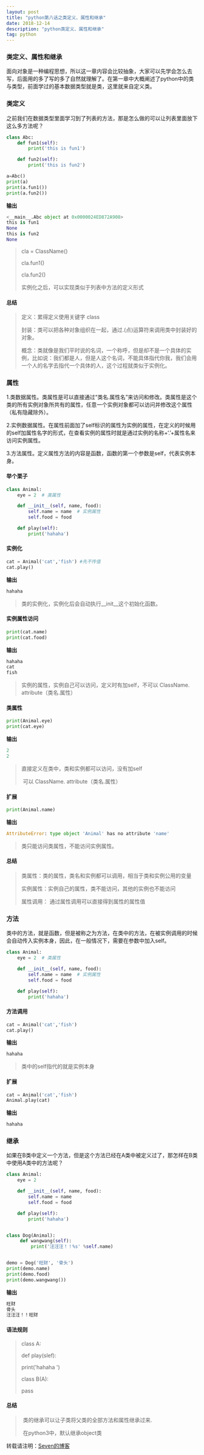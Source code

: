 ```yaml
---
layout: post
title: "python第八话之类定义、属性和继承"
date: 2018-12-14
description: "python类定义、属性和继承"
tag: python
---
```



### 类定义、属性和继承

面向对象是一种编程思想，所以这一章内容会比较抽象，大家可以先学会怎么去写，后面用的多了写的多了自然就理解了。在第一章中大概阐述了python中的类与类型，前面学过的基本数据类型就是类，这里就来自定义类。

### 类定义

之前我们在数据类型里面学习到了列表的方法，那是怎么做的可以让列表里面放下这么多方法呢？

```python
class Abc:
    def fun1(self):
        print('this is fun1')

    def fun2(self):
        print('this is fun2')

a=Abc()
print(a)
print(a.fun1())
print(a.fun2())
```

**输出**

```python
<__main__.Abc object at 0x0000024ED872A908>
this is fun1
None
this is fun2
None
```

> cla  = ClassName()
>
> cla.fun1()
>
> cla.fun2()
>
> 实例化之后，可以实现类似于列表中方法的定义形式

#### 总结

> 定义：累得定义使用关键字 class
>
> 封装：类可以把各种对象组织在一起，通过.(点)运算符来调用类中封装好的对象。
>
> 概念：类就像是我们平时说的名词，一个称呼，但是却不是一个具体的实例，比如说：我们都是人，但是人这个名词，不能具体指代你我，我们会用一个人的名字去指代一个具体的人，这个过程就类似于实例化。

### 属性

1.类数据属性。类属性是可以直接通过“类名.属性名”来访问和修改。类属性是这个类的所有实例对象所共有的属性，任意一个实例对象都可以访问并修改这个属性（私有隐藏除外）。

2.实例数据属性。在属性前面加了self标识的属性为实例的属性，在定义的时候用的self加属性名字的形式，在查看实例的属性时就是通过实例的名称+‘.’+属性名来访问实例属性。

3.方法属性。定义属性方法的内容是函数，函数的第一个参数是self，代表实例本身。

#### **举个栗子**

```python
class Animal:
    eye = 2  # 类属性

    def __init__(self, name, food):
        self.name = name  # 实例属性
        self.food = food

    def play(self):
        print('hahaha')
```

#### 实例化

```python
cat = Animal('cat','fish') #先不传值
cat.play()
```

**输出**

```python
hahaha
```

> 类的实例化，实例化后会自动执行__init__这个初始化函数。

#### 实例属性访问

```python
print(cat.name)
print(cat.food)
```

**输出**

```python
hahaha
cat
fish
```

> 实例的属性，实例自己可以访问，定义时有加self，不可以 ClassName. attribute（类名.属性）

#### 类属性

```python
print(Animal.eye)
print(cat.eye)
```

**输出**

```python
2
2
```

> 直接定义在类中，类和实例都可以访问，没有加self
>
> ​       可以  ClassName. attribute（类名.属性）

#### 扩展

```python
print(Animal.name)
```

**输出**

```python
AttributeError: type object 'Animal' has no attribute 'name'
```

> 类只能访问类属性，不能访问实例属性。

#### 总结

> 类属性：类的属性，类名和实例都可以调用，相当于类和实例公用的变量
>
> 实例属性：实例自己的属性，类不能访问，其他的实例也不能访问
>
> 属性调用： 通过属性调用可以直接得到属性的属性值

### 方法

类中的方法，就是函数，但是被称之为方法，在类中的方法，在被实例调用的时候会自动传入实例本身，因此，在一般情况下，需要在参数中加入self。

```python
class Animal:
    eye = 2  # 类属性

    def __init__(self, name, food):
        self.name = name  # 实例属性
        self.food = food

    def play(self):
        print('hahaha')
```

#### 方法调用

```python
cat = Animal('cat','fish') 
cat.play()
```

**输出**

```python
hahaha
```

> 类中的self指代的就是实例本身

#### 扩展

```python
cat = Animal('cat','fish') 
Animal.play(cat)
```

**输出**

```python
hahaha
```



### 继承

如果在B类中定义一个方法，但是这个方法已经在A类中被定义过了，那怎样在B类中使用A类中的方法呢？

```python
class Animal:
    eye = 2

    def __init__(self, name, food):
        self.name = name
        self.food = food

    def play(self):
        print('hahaha')


class Dog(Animal):
     def wangwang(self):
         print('汪汪汪！！%s' %self.name)


demo = Dog('旺财', '骨头')
print(demo.name)
print(demo.food)
print(demo.wangwang())
```

**输出**

```python
旺财
骨头
汪汪汪！！旺财
```

#### 语法规则

> class    A:
>
>   def  play(slef):
>
>   print('hahaha ')
>
>
>
> class  B(A):
>
>   pass



#### 总结

> ​      类的继承可以让子类将父类的全部方法和属性继承过来.
>
> ​      在python3中，默认继承object类

转载请注明：[Seven的博客](http://sevenold.github.io)